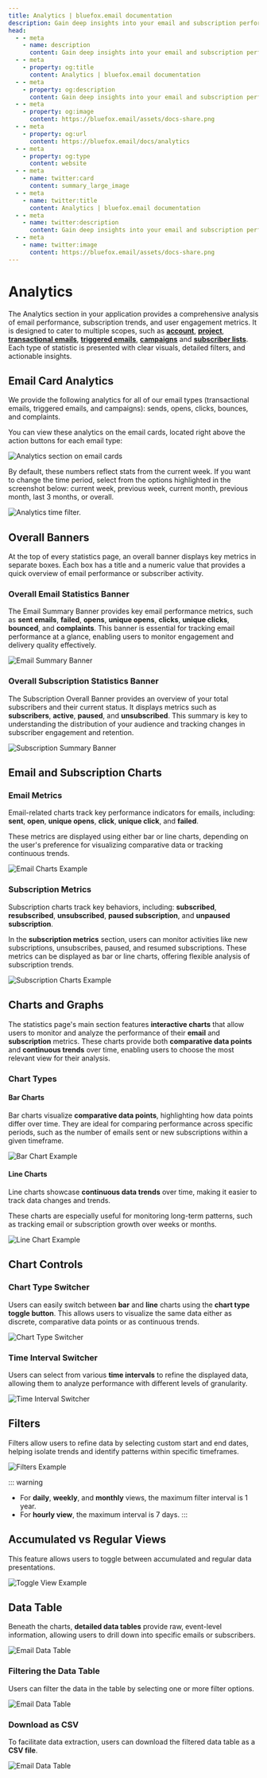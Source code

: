 ```yaml
---
title: Analytics | bluefox.email documentation
description: Gain deep insights into your email and subscription performance with bluefox.email's advanced analytics tools. Track metrics, analyze trends, and optimize engagement.
head:
  - - meta
    - name: description
      content: Gain deep insights into your email and subscription performance with bluefox.email's advanced analytics tools. Track metrics, analyze trends, and optimize engagement.
  - - meta
    - property: og:title
      content: Analytics | bluefox.email documentation
  - - meta
    - property: og:description
      content: Gain deep insights into your email and subscription performance with bluefox.email's advanced analytics tools. Track metrics, analyze trends, and optimize engagement.
  - - meta
    - property: og:image
      content: https://bluefox.email/assets/docs-share.png
  - - meta
    - property: og:url
      content: https://bluefox.email/docs/analytics
  - - meta
    - property: og:type
      content: website
  - - meta
    - name: twitter:card
      content: summary_large_image
  - - meta
    - name: twitter:title
      content: Analytics | bluefox.email documentation
  - - meta
    - name: twitter:description
      content: Gain deep insights into your email and subscription performance with bluefox.email's advanced analytics tools. Track metrics, analyze trends, and optimize engagement.
  - - meta
    - name: twitter:image
      content: https://bluefox.email/assets/docs-share.png
---
```


# Analytics

The Analytics section in your application provides a comprehensive analysis of email performance, subscription trends, and user engagement metrics. It is designed to cater to multiple scopes, such as [**account**](/docs/dashboard#key-metrics-in-the-account-dashboard), [**project**](/docs/projects/dashboard), [**transactional emails**](/docs/projects/transactional-emails#transactional-email-statistics), [**triggered emails**](/docs/projects/triggered-emails#triggered-email-statistics), [**campaigns**](/docs/projects/campaigns#campaign-email-statistics) and [**subscriber lists**](/docs/projects/contacts#list-statistics). Each type of statistic is presented with clear visuals, detailed filters, and actionable insights.

## Email Card Analytics

We provide the following analytics for all of our email types (transactional emails, triggered emails, and campaigns): sends, opens, clicks, bounces, and complaints.

You can view these analytics on the email cards, located right above the action buttons for each email type:

![Analytics section on email cards](./analytics-card.webp)

By default, these numbers reflect stats from the current week. If you want to change the time period, select from the options highlighted in the screenshot below: current week, previous week, current month, previous month, last 3 months, or overall.

![Analytics time filter.](./analytics-time.webp)

## Overall Banners

At the top of every statistics page, an overall banner displays key metrics in separate boxes. Each box has a title and a numeric value that provides a quick overview of email performance or subscriber activity.

### Overall Email Statistics Banner

The Email Summary Banner provides key email performance metrics, such as **sent emails**, **failed**, **opens**, **unique opens**, **clicks**, **unique clicks**, **bounced**, and **complaints**. This banner is essential for tracking email performance at a glance, enabling users to monitor engagement and delivery quality effectively.

![Email Summary Banner](./statistics-email-overall-banner.webp)

### Overall Subscription Statistics Banner

The Subscription Overall Banner provides an overview of your total subscribers and their current status. It displays metrics such as **subscribers**, **active**, **paused**, and **unsubscribed**. This summary is key to understanding the distribution of your audience and tracking changes in subscriber engagement and retention.

![Subscription Summary Banner](./statistics-subscription-overall-banner.webp)

## Email and Subscription Charts

### Email Metrics

Email-related charts track key performance indicators for emails, including: **sent**, **open**, **unique opens**, **click**, **unique click**, and **failed**.

These metrics are displayed using either bar or line charts, depending on the user's preference for visualizing comparative data or tracking continuous trends.

![Email Charts Example](./statistics-email-bar-chart.webp)

### Subscription Metrics

Subscription charts track key behaviors, including: **subscribed**, **resubscribed**, **unsubscribed**, **paused subscription**, and **unpaused subscription**.

In the **subscription metrics** section, users can monitor activities like new subscriptions, unsubscribes, paused, and resumed subscriptions. These metrics can be displayed as bar or line charts, offering flexible analysis of subscription trends.

![Subscription Charts Example](./statistics-subscription-bar-chart.webp)

## Charts and Graphs

The statistics page's main section features **interactive charts** that allow users to monitor and analyze the performance of their **email** and **subscription** metrics. These charts provide both **comparative data points** and **continuous trends** over time, enabling users to choose the most relevant view for their analysis.

### Chart Types

#### Bar Charts

Bar charts visualize **comparative data points**, highlighting how data points differ over time. They are ideal for comparing performance across specific periods, such as the number of emails sent or new subscriptions within a given timeframe.

![Bar Chart Example](./statistics-bar-chart-example.webp)

#### Line Charts

Line charts showcase **continuous data trends** over time, making it easier to track data changes and trends.

These charts are especially useful for monitoring long-term patterns, such as tracking email or subscription growth over weeks or months.

![Line Chart Example](./statistics-line-chart-example.webp)

## Chart Controls

### Chart Type Switcher

Users can easily switch between **bar** and **line** charts using the **chart type toggle button**. This allows users to visualize the same data either as discrete, comparative data points or as continuous trends.

![Chart Type Switcher](./statistics-chart-type-toggle-btn.webp)

### Time Interval Switcher

Users can select from various **time intervals** to refine the displayed data, allowing them to analyze performance with different levels of granularity.

![Time Interval Switcher](./statistics-chart-time-view-toggle-btn.webp)

## Filters

Filters allow users to refine data by selecting custom start and end dates, helping isolate trends and identify patterns within specific timeframes.

![Filters Example](./statistics-chart-filter.webp)

::: warning
- For **daily**, **weekly**, and **monthly** views, the maximum filter interval is 1 year.
- For **hourly view**, the maximum interval is 7 days.
:::

## Accumulated vs Regular Views

This feature allows users to toggle between accumulated and regular data presentations.

![Toggle View Example](./statistics-accumulated-data-chart.webp)

## Data Table

Beneath the charts, **detailed data tables** provide raw, event-level information, allowing users to drill down into specific emails or subscribers.

![Email Data Table](./statistics-data-table.webp)

### Filtering the Data Table

Users can filter the data in the table by selecting one or more filter options.

![Email Data Table](./statistics-data-table-filter.webp)

### Download as CSV

To facilitate data extraction, users can download the filtered data table as a **CSV file**.

![Email Data Table](./statistics-data-table-download.webp)

